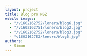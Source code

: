 ```yaml
---
layout: project
title: Blog pro NSZ
mobile-images:
  - "/v1602162752/loners/blog6.jpg"
  - "/v1602162751/loners/blog2.jpg"
  - "/v1602162752/loners/blog3.jpg"
  - "v1602162752/loners/blog8.jpg"
authors:
  - Simon
---
```

